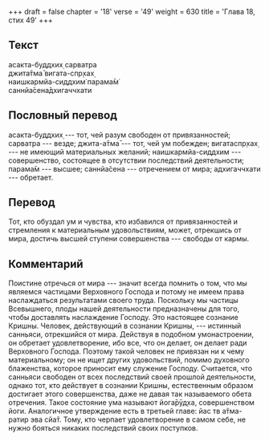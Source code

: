 +++
draft = false
chapter = '18'
verse = '49'
weight = 630
title = 'Глава 18, стих 49'
+++
## Текст

асакта-буддхих̣ сарватра  
джита̄тма̄ вигата-спр̣хах̣  
наишкармйа-сиддхим̇ парама̄м̇  
саннйа̄сена̄дхигаччхати

## Пословный перевод

асакта-буддхих̣ --- тот, чей разум свободен от привязанностей; сарватра
--- везде; джита-а̄тма̄ --- тот, чей ум побежден; вигатаспр̣хах̣ --- не
имеющий материальных желаний; наишкармйа-сиддхим --- совершенство,
состоящее в отсутствии последствий деятельности; парама̄м --- высшее;
саннйа̄сена --- отречением от мира; адхигаччхати --- обретает.

## Перевод

Тот, кто обуздал ум и чувства, кто избавился от привязанностей и
стремления к материальным удовольствиям, может, отрекшись от мира,
достичь высшей ступени совершенства --- свободы от кармы.

## Комментарий

Поистине отречься от мира --- значит всегда помнить о том, что мы
являемся частицами Верховного Господа и потому не имеем права
наслаждаться результатами своего труда. Поскольку мы частицы Всевышнего,
плоды нашей деятельности предназначены для того, чтобы доставлять
наслаждение Господу. Это настоящее сознание Кришны. Человек, действующий
в сознании Кришны, --- истинный санньяси, отрекшийся от мира. Действуя в
подобном умонастроении, он обретает удовлетворение, ибо все, что он
делает, он делает ради Верховного Господа. Поэтому такой человек не
привязан ни к чему материальному; он не ищет других удовольствий, помимо
духовного блаженства, которое приносит ему служение Господу. Считается,
что санньяси свободен от всех последствий своей прошлой деятельности,
однако тот, кто действует в сознании Кришны, естественным образом
достигает этого совершенства, даже не давая так называемого обета
отречения. Такое состояние ума называют йога̄рӯд̣ха, совершенством йоги.
Аналогичное утверждение есть в третьей главе: йас тв а̄тма-ратир эва
сйа̄т. Тому, кто черпает удовлетворение в самом себе, не нужно бояться
никаких последствий своих поступков.
